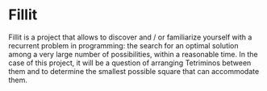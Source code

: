 # Fillit
Fillit is a project that allows to discover and / or familiarize yourself with a recurrent problem in programming: the search for an optimal solution among a very large number of possibilities, within a reasonable time. In the case of this project, it will be a question of arranging Tetriminos between them and to determine the smallest possible square that can accommodate them.
